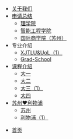 - [关于我们](README.md)
- [申请总结](grad-application/readme.md)
  - [理学院](grad-application/school-of-science/readme.md '理学院')
  - [智能工程学院](grad-application/school-of-advanced-technology/readme.md)
  - [国际商学院（苏州）](grad-application/international-business-school-suzhou/readme.md)
- 专业介绍
  - [XJTLU&UoL（1）](intro-program/xjtlu-uol/readme.md)
  - [Grad-School](intro-program/grad-school/readme.md)
- [课程介绍](intro-module/readme.md)
  - [大一](intro-module/year1/readme.md)
  - [大二](intro-module/year2/readme.md)
  - [大三（1）](intro-module/year3/readme.md)
  - [大四](intro-module/year4/readme.md)
- [苏州:heart:利物浦](suzhou-liverpool/readme.md)
    - [苏州](suzhou-liverpool/suzhou/readme.md)
    - [利物浦（1）](suzhou-liverpool/liverpool/readme.md)


* [首页](/1)
<!-- * [Guide](guide.md "The greatest guide in the world") -->